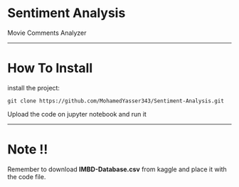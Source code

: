 # Sentiment Analysis

Movie Comments Analyzer

---

# How To Install

install the project:

```
git clone https://github.com/MohamedYasser343/Sentiment-Analysis.git
```

Upload the code on jupyter notebook and run it

---
# Note !!
Remember to download **IMBD-Database.csv** from kaggle and place it with the code file.
